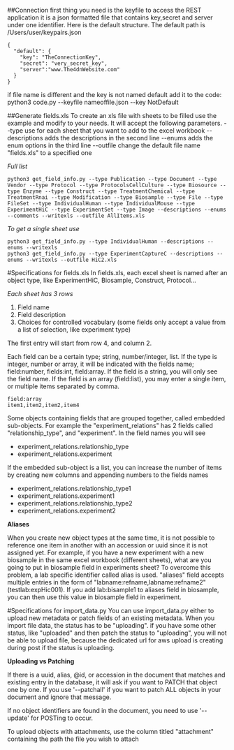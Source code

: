 
##Connection
first thing you need is the keyfile to access the REST application
it is a json formatted file that contains key,secret and server
under one identifier. Here is the default structure. The default path
is /Users/user/keypairs.json

    {
      "default": {
        "key": "TheConnectionKey",
        "secret": "very_secret_key",
        "server":"www.The4dnWebsite.com"
      }
    }
if file name is different and the key is not named default add it to the code:
python3 code.py --keyfile nameoffile.json --key NotDefault

##Generate fields.xls
To create an xls file with sheets to be filled use the example and modify to your needs. It will accept the following parameters.
--type           use for each sheet that you want to add to the excel workbook
--descriptions   adds the descriptions in the second line
--enums          adds the enum options in the third line
--outfile        change the default file name "fields.xls" to a specified one

*Full list*
~~~~
python3 get_field_info.py --type Publication --type Document --type Vendor --type Protocol --type ProtocolsCellCulture --type Biosource --type Enzyme --type Construct --type TreatmentChemical --type TreatmentRnai --type Modification --type Biosample --type File --type FileSet --type IndividualHuman --type IndividualMouse --type ExperimentHiC --type ExperimentSet --type Image --descriptions --enums --comments --writexls --outfile AllItems.xls

~~~~
*To get a single sheet use*
```
python3 get_field_info.py --type IndividualHuman --descriptions --enums --writexls
python3 get_field_info.py --type ExperimentCaptureC --descriptions --enums --writexls --outfile HiC2.xls

```

#Specifications for fields.xls
In fields.xls, each excel sheet is named after an object type, like ExperimentHiC, Biosample, Construct, Protocol...

*Each sheet has 3 rows*
1) Field name
2) Field description
3) Choices for controlled vocabulary (some fields only accept a value from a list of selection, like experiment type)

The first entry will start from row 4, and column 2.

Each field can be a certain type; string, number/integer, list. If the type is integer, number or array, it will be indicated with the fields name; field:number, fields:int, field:array. If the field is a string, you will only see the field name.
If the field is an array (field:list), you may enter a single item, or multiple items separated by comma.

    field:array
    item1,item2,item2,item4

Some objects containing fields that are grouped together, called embedded sub-objects. For example the "experiment_relations" has 2 fields called "relationship_type", and "experiment". In the field names you will see
* experiment_relations.relationship_type
* experiment_relations.experiment

If the embedded sub-object is a list, you can increase the number of items by creating new columns and appending numbers to the fields names
* experiment_relations.relationship_type1
* experiment_relations.experiment1
* experiment_relations.relationship_type2
* experiment_relations.experiment2


**Aliases**

When you create new object types at the same time, it is not possible to reference one item in another with an accession or uuid since it is not assigned yet. For example, if you have a new experiment with a new biosample in the same excel workbook (different sheets), what are you going to put in biosample field in experiments sheet? To overcome this problem, a lab specific identifier called alias is used. "aliases" field accepts multiple entries in the form of "labname:refname,labname:refname2" (testlab:expHic001). If you add lab:bisample1 to aliases field in biosample, you can then use this value in biosample field in experiment.


#Specifications for import_data.py
You can use import_data.py either to upload new metadata or patch fields of an existing metadata.
When you import file data, the status has to be "uploading". if you have some other status, like "uploaded" and then patch the status to "uploading", you will not be able to upload file, because the dedicated url for aws upload is creating during post if the status is uploading.

**Uploading vs Patching**

If there is a uuid, alias, @id, or accession in the document that matches and existing entry in the database, it will ask if you want to PATCH that object one by one.
If you use '--patchall' if you want to patch ALL objects in your document and ignore that message.

If no object identifiers are found in the document, you need to use '--update' for POSTing to occur.

To upload objects with attachments, use the column titled "attachment" containing the path the file you wish to attach
